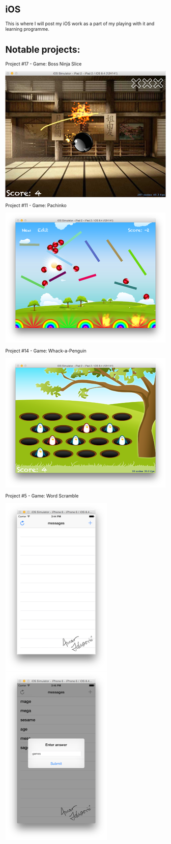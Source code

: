 # iOS

This is where I will post my iOS work as a part of my playing with it and learning programme.

# Notable projects:

Project #17 - Game: Boss Ninja Slice

![project17](/Project17/Project17/Content/screen.png)



Project #11 - Game: Pachinko

![project11](/Project11/Project11/screen.png)


Project #14 - Game: Whack-a-Penguin

![project14](/Project14/Project14/Content/screen.png)


Project #5 - Game: Word Scramble

<img src="/Project5/Project5/screen1.png" width="320"> <img src="/Project5/Project5/screen2.png" width="320"> 
